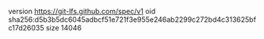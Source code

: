 version https://git-lfs.github.com/spec/v1
oid sha256:d5b3b5dc6045adbcf51e721f3e955e246ab2299c272bd4c313625bfc17d26035
size 14046

